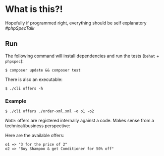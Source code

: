 # What is this?!

Hopefully if programmed right, everything should be self explanatory *#phpSpecTalk*

## Run

The following command will install dependencies and run the tests (```behat``` + ```phpspec```):

```
$ composer update && composer test
```

There is also an executable:
```
$ ./cli offers -h
```

### Example

```
$ ./cli offers ./order-xml.xml -o o1 -o2
```

*Note:* offers are registered internally against a code. Makes sense from a technical/business perspective:

Here are the available offers:

```
o1 => "3 for the price of 2"
o2 => "Buy Shampoo & get Conditioner for 50% off"
```
